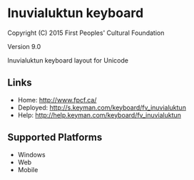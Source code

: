 Inuvialuktun keyboard
======================

Copyright (C) 2015 First Peoples' Cultural Foundation

Version 9.0

Inuvialuktun keyboard layout for Unicode

Links
-----

 * Home:     <http://www.fpcf.ca/>
 * Deployed: <http://s.keyman.com/keyboard/fv_inuvialuktun>
 * Help:     <http://help.keyman.com/keyboard/fv_inuvialuktun>
 
Supported Platforms
-------------------

 * Windows
 * Web
 * Mobile
